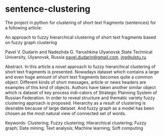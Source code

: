 # sentence-clustering
The project in python for clustering of short text fragments (sentences)  for a following article:

An approach to fuzzy hierarchical clustering of short text fragments based on fuzzy graph clustering

Pavel V. Dudarin and Nadezhda G. Yarushkina
Ulyanovsk State Technical University, Ulyanovsk, Russia
pavel.dudarin@gmail.com, jng@ulstu.ru

Abstract. In this article a novel approach to fuzzy hierarchical clustering of short text fragments is presented. Nowadays dataset which contains a large and even huge amount of short text fragments becomes quite a common object. Different kinds of short messages, article or news headers are examples of this kind of objects. 
Authors have taken another similar object which is dataset of key process indi-cators of Strategic Planning System of Russian Federation. 
In order to reveal structure and thematic variety fuzzy clustering approach is proposed. Hierarchy as a result of clustering is desirable because of large dataset. And fuzzy graph as a model has been chosen as the most natural view of connected set of words.

Keywords: Clustering; Fuzzy clustering; Hierarchical clustering; Fuzzy graph; Data mining; Text analysis; Machine learning; Soft computing
